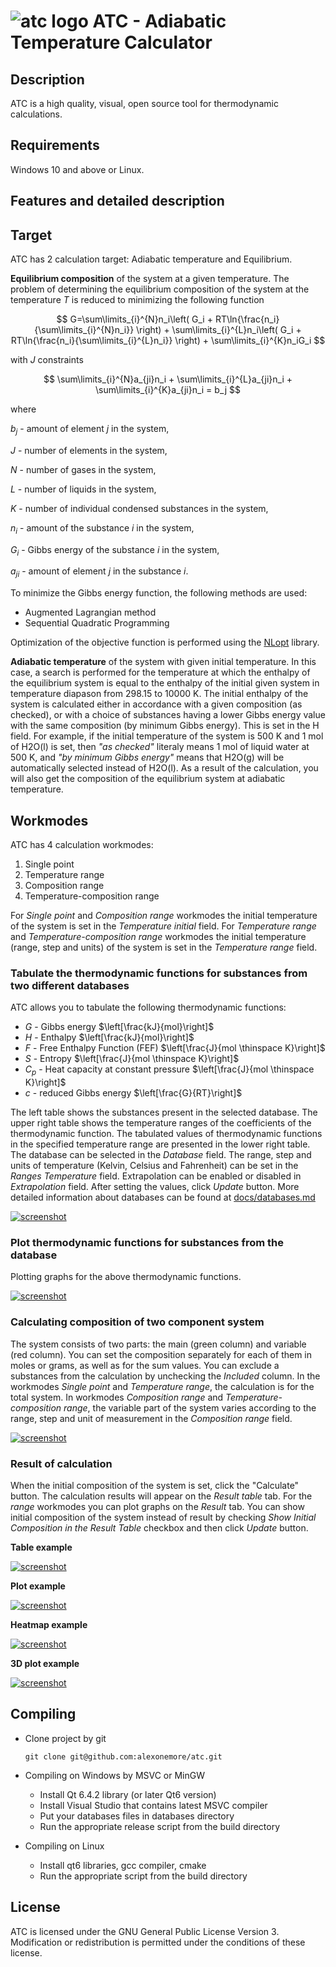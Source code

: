 # ![atc logo](images/logo_atc.svg) __ATC - Adiabatic Temperature Calculator__

## __Description__

ATC is a high quality, visual, open source tool for thermodynamic calculations.

## __Requirements__

Windows 10 and above or Linux.

## __Features and detailed description__

## Target
ATC has 2 calculation target: Adiabatic temperature and Equilibrium.

__Equilibrium composition__ of the system at a given temperature. The problem of determining the equilibrium composition of the system at the temperature $T$ is reduced to minimizing the following function

$$
G=\sum\limits_{i}^{N}n_i\left( G_i + RT\ln{\frac{n_i}{\sum\limits_{i}^{N}n_i}} \right) + \sum\limits_{i}^{L}n_i\left( G_i + RT\ln{\frac{n_i}{\sum\limits_{i}^{L}n_i}} \right) + \sum\limits_{i}^{K}n_iG_i
$$

with $J$ constraints

$$
\sum\limits_{i}^{N}a_{ji}n_i + \sum\limits_{i}^{L}a_{ji}n_i + \sum\limits_{i}^{K}a_{ji}n_i = b_j
$$

where

$b_j$ - amount of element $j$ in the system,

$J$ - number of elements in the system,

$N$ - number of gases in the system,

$L$ - number of liquids in the system,

$K$ - number of individual condensed substances in the system,

$n_i$ - amount of the substance $i$ in the system,

$G_i$ - Gibbs energy of the substance $i$ in the system,

$a_{ji}$ - amount of element $j$ in the substance $i$.

To minimize the Gibbs energy function, the following methods are used:

* Augmented Lagrangian method
* Sequential Quadratic Programming

Optimization of the objective function is performed using the [NLopt](http://github.com/stevengj/nlopt) library.

__Adiabatic temperature__ of the system with given initial temperature. In this case, a search is performed for the temperature at which the enthalpy of the equilibrium system is equal to the enthalpy of the initial given system in temperature diapason from 298.15 to 10000 K. The initial enthalpy of the system is calculated either in accordance with a given composition (as checked), or with a choice of substances having a lower Gibbs energy value with the same composition (by minimum Gibbs energy). This is set in the H field. For example, if the initial temperature of the system is 500 K and 1 mol of H2O(l) is set, then _"as checked"_ literaly means 1 mol of liquid water at 500 K, and _"by minimum Gibbs energy"_ means that H2O(g) will be automatically selected instead of H2O(l). As a result of the calculation, you will also get the composition of the equilibrium system at adiabatic temperature.

## Workmodes

ATC has 4 calculation workmodes:
1. Single point
2. Temperature range
3. Composition range
4. Temperature-composition range

For _Single point_ and _Composition range_ workmodes the initial temperature of the system is set in the _Temperature initial_ field. For _Temperature range_ and _Temperature-composition range_ workmodes the initial temperature (range, step and units) of the system is set in the _Temperature range_ field.

### __Tabulate the thermodynamic functions for substances from two different databases__

ATC allows you to tabulate the following thermodynamic functions:
* $G$ - Gibbs energy $\left[\frac{kJ}{mol}\right]$
* $H$ - Enthalpy $\left[\frac{kJ}{mol}\right]$
* $F$ - Free Enthalpy Function (FEF) $\left[\frac{J}{mol \thinspace K}\right]$
* $S$ - Entropy $\left[\frac{J}{mol \thinspace K}\right]$
* $C_p$ - Heat capacity at constant pressure $\left[\frac{J}{mol \thinspace K}\right]$
* $c$ - reduced Gibbs energy $\left[\frac{G}{RT}\right]$

The left table shows the substances present in the selected database. The upper right table shows the temperature ranges of the coefficients of the thermodynamic function. The tabulated values of thermodynamic functions in the specified temperature range are presented in the lower right table. The database can be selected in the _Database_ field. The range, step and units of temperature (Kelvin, Celsius and Fahrenheit) can be set in the _Ranges Temperature_ field. Extrapolation can be enabled or disabled in _Extrapolation_ field. After setting the values, click _Update_ button. More detailed information about databases can be found at [docs/databases.md](docs/databases.md)

[![screenshot](images/screenshots/substances_1.png "Thermodynamic information")](images/screenshots/substances_1.png?raw=true)

### __Plot thermodynamic functions for substances from the database__

Plotting graphs for the above thermodynamic functions.

[![screenshot](images/screenshots/graphs_1.png "Thermodynamic function plot")](images/screenshots/graphs_1.png?raw=true)

### __Calculating composition of two component system__

The system consists of two parts: the main (green column) and variable (red column). You can set the composition separately for each of them in moles or grams, as well as for the sum values. You can exclude a substances from the calculation by unchecking the _Included_ column. In the workmodes _Single point_ and _Temperature range_, the calculation is for the total system. In workmodes _Composition range_ and _Temperature-composition range_, the variable part of the system varies according to the range, step and unit of measurement in the _Composition range_ field.

[![screenshot](images/screenshots/amounts_1.png "Composition of the system")](images/screenshots/amounts_1.png?raw=true)

### __Result of calculation__

When the initial composition of the system is set, click the "Calculate" button. The calculation results will appear on the _Result table_ tab. For the _range_ workmodes you can plot graphs on the _Result_ tab. You can show initial composition of the system instead of result by checking _Show Initial Composition in the Result Table_ checkbox and then click _Update_ button.

__Table example__

[![screenshot](images/screenshots/result_1.png "Calculation result table")](images/screenshots/result_1.png?raw=true)

__Plot example__

[![screenshot](images/screenshots/result_2.png "Calculation result plot")](images/screenshots/result_2.png?raw=true)

__Heatmap example__

[![screenshot](images/screenshots/result_3.png "Calculation result heatmap")](images/screenshots/result_3.png?raw=true)

__3D plot example__

[![screenshot](images/screenshots/result_4.png "Calculation result 3D plot")](images/screenshots/result_4.png?raw=true)


## Compiling

+ Clone project by git

	```shell
	git clone git@github.com:alexonemore/atc.git
	```

+ Compiling on Windows by MSVC or MinGW
	+ Install Qt 6.4.2 library (or later Qt6 version)
	+ Install Visual Studio that contains latest MSVC compiler
	+ Put your databases files in databases directory
	+ Run the appropriate release script from the build directory

+ Compiling on Linux
	+ Install qt6 libraries, gcc compiler, cmake
	+ Run the appropriate script from the build directory

## License

ATC is licensed under the GNU General Public License Version 3.
Modification or redistribution is permitted under the conditions of these license.

